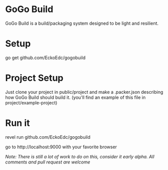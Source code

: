 # GoGo Build

GoGo Build is a build/packaging system designed to be light and resilient.

# Setup
 go get github.com/EckoEdc/gogobuild

# Project Setup
 Just clone your project in public/project and make a .packer.json describing
 how GoGo Build should build it. (you'll find an example of this file in project/example-project)

# Run it
 revel run github.com/EckoEdc/gogobuild

 go to http://localhost:9000 with your favorite browser

 *Note: There is still a lot of work to do on this, consider it early alpha.
 All comments and pull request are welcome*
